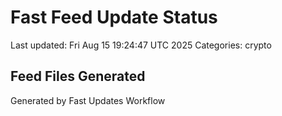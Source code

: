 # Fast Feed Update Status
Last updated: Fri Aug 15 19:24:47 UTC 2025
Categories: crypto

## Feed Files Generated

Generated by Fast Updates Workflow
